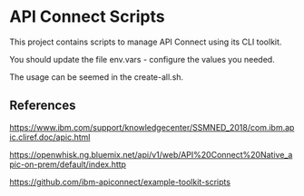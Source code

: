 # API Connect Scripts

This project contains scripts to manage API Connect using its CLI toolkit.

You should update the file env.vars - configure the values you needed.

The usage can be seemed in the create-all.sh.


## References

https://www.ibm.com/support/knowledgecenter/SSMNED_2018/com.ibm.apic.cliref.doc/apic.html

https://openwhisk.ng.bluemix.net/api/v1/web/API%20Connect%20Native_apic-on-prem/default/index.http

https://github.com/ibm-apiconnect/example-toolkit-scripts
